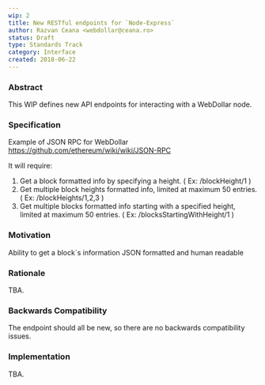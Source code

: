 ```yaml
---
wip: 2
title: New RESTful endpoints for `Node-Express`
author: Razvan Ceana <webdollar@ceana.ro>
status: Draft
type: Standards Track
category: Interface
created: 2018-06-22
---
```


### Abstract

This WIP defines new API endpoints for interacting with a WebDollar node.

### Specification

Example of JSON RPC for WebDollar
https://github.com/ethereum/wiki/wiki/JSON-RPC

It will require:

1. Get a block formatted info by specifying a height. ( Ex: /blockHeight/1 )
2. Get multiple block heights formatted info, limited at maximum 50 entries. ( Ex: /blockHeights/1,2,3 )
3. Get multiple blocks formatted info starting with a specified height, limited at maximum 50 entries. ( Ex: /blocksStartingWithHeight/1 )


### Motivation

Ability to get a block`s information JSON formatted and human readable

### Rationale

TBA.

### Backwards Compatibility

The endpoint should all be new, so there are no backwards compatibility issues.

### Implementation

TBA.
